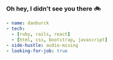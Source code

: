
### Oh hey, I didn't see you there 🚲
```yaml
- name: danburck
- tech:
  - [ruby, rails, react]
  - [html, css, bootstrap, javascript]
- side-hustle: audio-mixing
- looking-for-job: true
```
